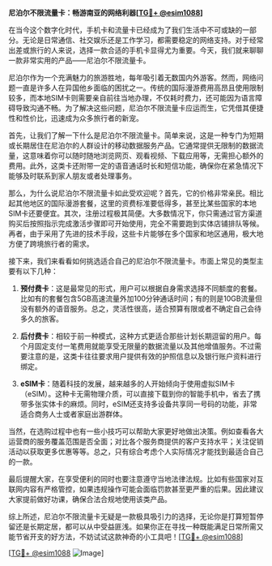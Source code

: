 **尼泊尔不限流量卡：畅游南亚的网络利器[[TG💪+ @esim1088](https://t.me/s/esim1088)]**

在当今这个数字化时代，手机卡和流量卡已经成为了我们生活中不可或缺的一部分。无论是日常通信、社交娱乐还是工作学习，都需要稳定的网络支持。对于经常出差或旅行的人来说，选择一款合适的手机卡显得尤为重要。今天，我们就来聊聊一款非常实用的产品——尼泊尔不限流量卡。

尼泊尔作为一个充满魅力的旅游胜地，每年吸引着无数国内外游客。然而，网络问题一直是许多人在异国他乡面临的困扰之一。传统的国际漫游费用高昂且使用限制较多，而本地SIM卡则需要亲自前往当地办理，不仅耗时费力，还可能因为语言障碍导致沟通不畅。为了解决这些问题，尼泊尔不限流量卡应运而生，它凭借其便捷性和性价比，迅速成为众多旅行者的新宠。

首先，让我们了解一下什么是尼泊尔不限流量卡。简单来说，这是一种专门为短期或长期居住在尼泊尔的人群设计的移动数据服务产品。它通常提供无限制的数据流量，这意味着你可以随时随地浏览网页、观看视频、下载应用等，无需担心额外的费用。此外，这类卡还附带一定的语音通话时长和短信功能，确保你在紧急情况下能够及时联系到家人朋友或者处理事务。

那么，为什么说尼泊尔不限流量卡如此受欢迎呢？首先，它的价格非常亲民。相比起其他地区的国际漫游套餐，这里的资费标准要低得多，甚至比某些国家的本地SIM卡还要便宜。其次，注册过程极其简便。大多数情况下，你只需通过官方渠道购买后按照指示完成激活步骤即可开始使用，完全不需要跑到实体店铺排队等候。再者，由于采用了先进的技术手段，这些卡片能够在多个国家和地区通用，极大地方便了跨境旅行者的需求。

接下来，我们来看看如何挑选适合自己的尼泊尔不限流量卡。市面上常见的类型主要有以下几种：

1. **预付费卡**：这是最常见的形式，用户可以根据自身需求选择不同额度的套餐。比如有的套餐包含5GB高速流量外加100分钟通话时间；有的则是10GB流量但没有额外的语音服务。总之，灵活性很高，适合预算有限或者不确定自己会待多久的旅客。

2. **后付费卡**：相较于前一种模式，这种方式更适合那些计划长期逗留的用户。每个月固定支付一笔费用就能享受无限量的数据流量以及其他增值服务。不过需要注意的是，这类卡往往要求用户提供有效的护照信息以及银行账户资料进行绑定。

3. **eSIM卡**：随着科技的发展，越来越多的人开始倾向于使用虚拟SIM卡（eSIM）。这种卡无需物理介质，可以直接下载到你的智能手机中，省去了携带多张实体卡的麻烦。同时，eSIM还支持多设备共享同一号码的功能，非常适合商务人士或者家庭出游群体。

当然，在选购过程中也有一些小技巧可以帮助大家更好地做出决策。例如查看各大运营商的服务覆盖范围是否全面；对比各个服务商提供的客户支持水平；关注促销活动以获取更多优惠等等。总之，只有综合考虑个人实际情况才能找到最适合自己的一款。

最后提醒大家，在享受便利的同时也要注意遵守当地法律法规。比如有些国家对互联网内容有严格管控，如果违规操作可能会面临罚款甚至更严重的后果。因此建议大家提前做好功课，确保合法合规地使用该类产品。

综上所述，尼泊尔不限流量卡无疑是一款极具吸引力的选择，无论你是打算短暂停留还是长期定居，都可以从中受益匪浅。如果你正在寻找一种既能满足日常所需又能节省开支的好方法，不妨试试这款神奇的小工具吧！[[TG💪+ @esim1088](https://t.me/s/esim1088)]

[[TG💪+ @esim1088](https://t.me/s/esim1088) ![Image](https://i.postimg.cc/4NQfJmqS/Snipaste-2025-05-13-00-14-12.png)]